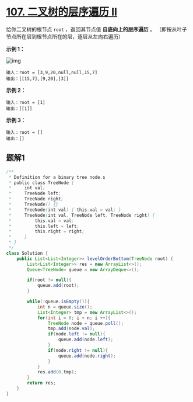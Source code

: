 # [107. 二叉树的层序遍历 II](https://leetcode.cn/problems/binary-tree-level-order-traversal-ii/)

给你二叉树的根节点 `root` ，返回其节点值 **自底向上的层序遍历** 。 （即按从叶子节点所在层到根节点所在的层，逐层从左向右遍历）

 

**示例 1：**

![img](https://assets.leetcode.com/uploads/2021/02/19/tree1.jpg)

```
输入：root = [3,9,20,null,null,15,7]
输出：[[15,7],[9,20],[3]]
```

**示例 2：**

```
输入：root = [1]
输出：[[1]]
```

**示例 3：**

```
输入：root = []
输出：[]
```

 ## 题解1

```java
/**
 * Definition for a binary tree node.s
 * public class TreeNode {
 *     int val;
 *     TreeNode left;
 *     TreeNode right;
 *     TreeNode() {}
 *     TreeNode(int val) { this.val = val; }
 *     TreeNode(int val, TreeNode left, TreeNode right) {
 *         this.val = val;
 *         this.left = left;
 *         this.right = right;
 *     }
 * }
 */
class Solution {
    public List<List<Integer>> levelOrderBottom(TreeNode root) {
        List<List<Integer>> res = new ArrayList<>();
        Queue<TreeNode> queue = new ArrayDeque<>();

        if(root != null){
            queue.add(root);
        }

        while(!queue.isEmpty()){
            int n = queue.size();
            List<Integer> tmp = new ArrayList<>();
            for(int i = 0; i < n; i ++){
                TreeNode node = queue.poll();
                tmp.add(node.val);
                if(node.left != null){
                    queue.add(node.left);
                }
                if(node.right != null){
                    queue.add(node.right);
                }
            }
            res.add(0,tmp);
        }
        return res;
    }
}
```

